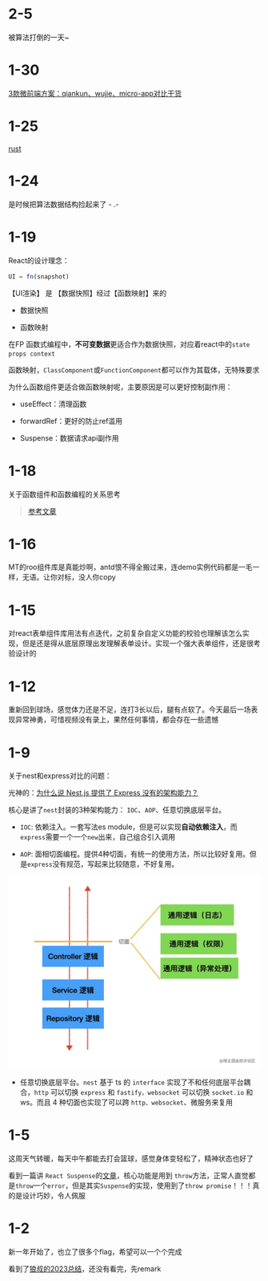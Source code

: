 # 2-5

被算法打倒的一天~

# 1-30

[3款微前端方案：qiankun、wujie、micro-app对比干货](https://juejin.cn/post/7309477710523269174)

# 1-25

[rust](https://kaisery.github.io/trpl-zh-cn/title-page.html)

# 1-24

是时候把算法数据结构捡起来了 - .-

# 1-19

React的设计理念：

```js
UI = fn(snapshot)
```

【UI渲染】 是 【数据快照】经过【函数映射】来的

- 数据快照

- 函数映射

在FP 函数式编程中，**不可变数据**更适合作为数据快照，对应着react中的`state props context`

函数映射，`ClassComponent`或`FunctionComponent`都可以作为其载体，无特殊要求

为什么函数组件更适合做函数映射呢，主要原因是可以更好控制副作用：

- useEffect：清理函数

- forwardRef：更好的防止ref滥用

- Suspense：数据请求api副作用

# 1-18

关于函数组件和函数编程的关系思考

> [参考文章](https://juejin.cn/post/7303546495777275913)

# 1-16

MT的roo组件库是真能炒啊，antd恨不得全搬过来，连demo实例代码都是一毛一样，无语。让你对标，没人你copy

# 1-15

对react表单组件库用法有点迭代，之前复杂自定义功能的校验也理解该怎么实现，但是还是得从底层原理出发理解表单设计。实现一个强大表单组件，还是很考验设计的

# 1-12

重新回到球场，感觉体力还是不足，连打3长以后，腿有点软了。今天最后一场表现异常神勇，可惜视频没有录上，果然任何事情，都会存在一些遗憾

# 1-9

关于nest和express对比的问题：

光神的：[为什么说 Nest.js 提供了 Express 没有的架构能力？](https://mp.weixin.qq.com/s/JOxWt9gtYnNcGzsvjsf0Vw)

核心是讲了`nest`封装的3种架构能力： `IOC`、`AOP`、任意切换底层平台。

- `IOC`: 依赖注入。一套写法es module，但是可以实现**自动依赖注入**，而`express`需要一个一个`new`出来，自己组合引入调用

- `AOP`: 面相切面编程。提供4种切面，有统一的使用方法，所以比较好复用。但是`express`没有规范，写起来比较随意，不好复用。

![AOP](./AOP.png)

- 任意切换底层平台。`nest` 基于 ts 的 `interface` 实现了不和任何底层平台耦合，`http` 可以切换 `express` 和 `fastify，websocket` 可以切换 `socket.io` 和 ws。而且 4 种切面也实现了可以跨 `http、websocket`、微服务来复用

# 1-5

这周天气转暖，每天中午都能去打会篮球，感觉身体变轻松了，精神状态也好了

看到一篇讲 `React Suspense`的[文章](https://juejin.cn/post/7315231440777527334)，核心功能是用到 `throw`方法，正常人直觉都是`throw`一个`error`，但是其实`Suspense`的实现，使用到了`throw promise`！！！真的是设计巧妙，令人佩服

# 1-2

新一年开始了，也立了很多个flag，希望可以一个个完成

看到了[狼叔的2023总结](https://juejin.cn/post/7317872507322433573)，还没有看完，先remark